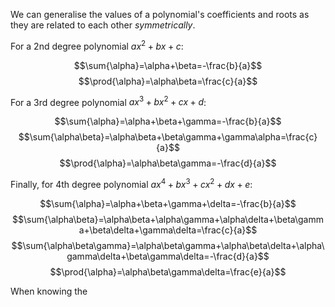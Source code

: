 We can generalise the values of a polynomial's coefficients and roots as they are related to each other *symmetrically*.

For a 2nd degree polynomial $ax^{2}+bx+c$:

$$\sum{\alpha}=\alpha+\beta=-\frac{b}{a}$$
$$\prod{\alpha}=\alpha\beta=\frac{c}{a}$$

For a 3rd degree polynomial $ax^{3}+bx^{2}+cx+d$:

$$\sum{\alpha}=\alpha+\beta+\gamma=-\frac{b}{a}$$
$$\sum{\alpha\beta}=\alpha\beta+\beta\gamma+\gamma\alpha=\frac{c}{a}$$
$$\prod{\alpha}=\alpha\beta\gamma=-\frac{d}{a}$$

Finally, for 4th degree polynomial $ax^{4}+bx^{3}+cx^{2}+dx+e$:

$$\sum{\alpha}=\alpha+\beta+\gamma+\delta=-\frac{b}{a}$$
$$\sum{\alpha\beta}=\alpha\beta+\alpha\gamma+\alpha\delta+\beta\gamma+\beta\delta+\gamma\delta=\frac{c}{a}$$
$$\sum{\alpha\beta\gamma}=\alpha\beta\gamma+\alpha\beta\delta+\alpha\gamma\delta+\beta\gamma\delta=-\frac{d}{a}$$
$$\prod{\alpha}=\alpha\beta\gamma\delta=\frac{e}{a}$$

When knowing the 